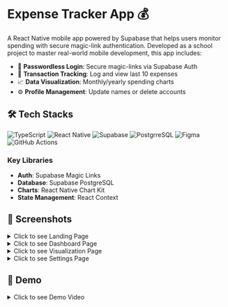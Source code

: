# Expense Tracker App 💰

A React Native mobile app powered by Supabase that helps users monitor spending with secure magic-link authentication. Developed as a school project to master real-world mobile development, this app includes:
- 🔐 **Passwordless Login**: Secure magic-links via Supabase Auth  
- 💸 **Transaction Tracking**: Log and view last 10 expenses  
- 📈 **Data Visualization**: Monthly/yearly spending charts  
- ⚙️ **Profile Management**: Update names or delete accounts  

## 🛠 Tech Stacks

![TypeScript](https://img.shields.io/badge/TypeScript-3178C6.svg?style=for-the-badge&logo=TypeScript&logoColor=white) ![React Native](https://img.shields.io/badge/React%20Native-61DAFB.svg?style=for-the-badge&logo=React&logoColor=black) ![Supabase](https://img.shields.io/badge/Supabase-3FCF8E.svg?style=for-the-badge&logo=Supabase&logoColor=white) ![PostgrreSQL](https://img.shields.io/badge/PostgreSQL-4169E1.svg?style=for-the-badge&logo=PostgreSQL&logoColor=white) ![Figma](https://img.shields.io/badge/Figma-F24E1E.svg?style=for-the-badge&logo=Figma&logoColor=white) ![GitHub Actions](https://img.shields.io/badge/GitHub%20Actions-2088FF.svg?style=for-the-badge&logo=GitHub-Actions&logoColor=white)

### Key Libraries
- **Auth**: Supabase Magic Links
- **Database**: Supabase PostgreSQL
- **Charts**: React Native Chart Kit
- **State Management**: React Context

## 📸 Screenshots

<details close>
<summary>Click to see Landing Page</summary>

### Before
<img src="./media/before/landing-1.png" alt="Initial landing page design showing basic layout" width="200">
<img src="./media/before/signup-1.png" alt="Initial signup page design with input fields and form layout" width="200">


### After
<img src="./media/after/landing-page.png" alt="Final landing page design with improved layout and visuals" width="200">


</details>

<details close>
<summary>Click to see Dashboard Page</summary>

### Before
<img src="./media/before/dashboard-1.png" alt="Old dashboard showing a list of transactions" width="200">
<img src="./media/before/dashboard_pop_up-1.png" alt="Old dashboard with an 'add transaction' modal popup" width="200">


### After
<img src="./media/after/dashboard.png" alt="Updated dashboard layout showing transaction summary" width="200">
<img src="./media/after/dashbaord-add-item.png" alt="New dashboard design with 'add transaction' modal open" width="200">
<img src="./media/after/dashboard-show-item.png" alt="New dashboard showing a transaction item in detail" width="200">
<img src="./media/after/dashboard-edit-item.png" alt="New dashboard with 'edit transaction' modal open" width="200">


</details>

<details close>
<summary>Click to see Visualization Page</summary>

### Before
<img src="./media/before/charts-1.png" alt="Old visualization page with simple chart layout" width="200">

### After
<img src="./media/after/visualization-monthly.png" alt="New monthly spending visualization with bar chart" width="200">
<img src="./media/after/visualization-yearly.png" alt="New yearly spending visualization with line chart" width="200">

</details>

<details close>
<summary>Click to see Settings Page</summary>

### Before
<img src="./media/before/settings-1.png" alt="Old settings page with basic input form included danger zone for account deletion" width="200">

### After
<img src="./media/after/settings-complete-profile.png" alt="Updated settings page prompting user to complete profile" width="200">
<img src="./media/after/settings-input.png" alt="Settings page showing user input form fields" width="200">
<img src="./media/after/settings-completed-profile.png" alt="Updated settings page with completed profile information" width="200">

</details>

## 🎥 Demo

<details close>
<summary>Click to see Demo Video</summary>

<video src="./media/expense-tracker-demo.mp4" controls width="300"></video>

</details>